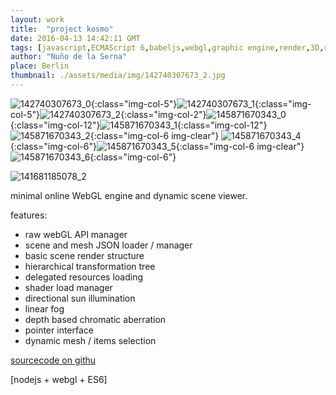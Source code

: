 ```yaml
---
layout: work
title:  "project kosmo"
date: 2016-04-13 14:42:11 GMT
tags: [javascript,ECMAScript 6,babeljs,webgl,graphic engine,render,3D,real time,html5,low poly,shaders,glsl,computer graphics]
author: "Nuño de la Serna"
place: Berlin
thumbnail: ./assets/media/img/142740307673_2.jpg
---
```


![142740307673_0](./assets/media/img/142740307673_0.jpg){:class="img-col-5"}![142740307673_1](./assets/media/img/142740307673_1.jpg){:class="img-col-5"}![142740307673_2](./assets/media/img/142740307673_2.jpg){:class="img-col-2"}![145871670343_0](./assets/media/img/145871670343_0.png){:class="img-col-12"}![145871670343_1](./assets/media/img/145871670343_1.png){:class="img-col-12"}![145871670343_2](./assets/media/img/145871670343_2.png){:class="img-col-6 img-clear"}
![145871670343_4](./assets/media/img/145871670343_4.png){:class="img-col-6"}![145871670343_5](./assets/media/img/145871670343_5.png){:class="img-col-6 img-clear"}![145871670343_6](./assets/media/img/145871670343_6.png){:class="img-col-6"}

![141681185078_2](./assets/media/img/141681185078_2.jpg)


minimal online WebGL engine and dynamic scene viewer.

features:
- raw webGL API manager
- scene and mesh JSON loader / manager
- basic scene render structure
- hierarchical transformation tree
- delegated resources loading
- shader load manager
- directional sun illumination
- linear fog
- depth based chromatic aberration
- pointer interface
- dynamic mesh / items selection


[sourcecode on githu](https://github.com/action-script/kosmo)

[nodejs + webgl + ES6]